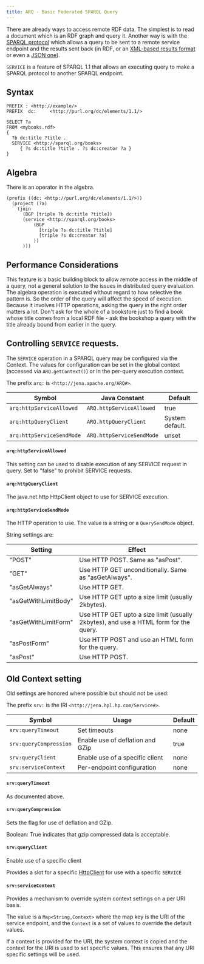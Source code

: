 ```yaml
---
title: ARQ - Basic Federated SPARQL Query
---
```


There are already ways to access remote RDF data. The simplest is
to read a document which is an RDF graph and query it. Another way
is with the
[SPARQL protocol](http://www.w3.org/TR/rdf-sparql-protocol/) which
allows a query to be sent to a remote service endpoint and the
results sent back (in RDF, or an
[XML-based results format](http://www.w3.org/TR/rdf-sparql-XMLres/)
or even a [JSON one](http://www.w3.org/TR/rdf-sparql-json-res/)).

`SERVICE` is a feature of SPARQL 1.1 that allows an executing query
to make a SPARQL protocol to another SPARQL endpoint.

## Syntax

```sparql
PREFIX : <http://example/>
PREFIX  dc:     <http://purl.org/dc/elements/1.1/>

SELECT ?a
FROM <mybooks.rdf>
{
  ?b dc:title ?title .
  SERVICE <http://sparql.org/books>
     { ?s dc:title ?title . ?s dc:creator ?a }
}
```

## Algebra

There is an operator in the algebra.

```sparql
(prefix ((dc: <http://purl.org/dc/elements/1.1/>))
  (project (?a)
    (join
      (BGP [triple ?b dc:title ?title])
      (service <http://sparql.org/books>
          (BGP
            [triple ?s dc:title ?title]
            [triple ?s dc:creator ?a]
          ))
      )))
```

## Performance Considerations

This feature is a basic building block to allow remote access in
the middle of a query, not a general solution to the issues in
distributed query evaluation. The algebra operation is executed
without regard to how selective the pattern is. So the order of the
query will affect the speed of execution. Because it involves HTTP
operations, asking the query in the right order matters a lot.
Don't ask for the whole of a bookstore just to find a book whose
title comes from a local RDF file - ask the bookshop a query with
the title already bound from earlier in the query.

## Controlling `SERVICE` requests.

The `SERVICE` operation in a SPARQL query may be configured via the Context. 
The values for configuration can be set in the global context (accessed via 
`ARQ.getContext()`) or in the per-query execution context.

The prefix `arq:` is `<http://jena.apache.org/ARQ#>`.

Symbol | Java Constant | Default
------ | ------------- | -------
`arq:httpServiceAllowed`  | `ARQ.httpServiceAllowed`  | true
`arq:httpQueryClient`     | `ARQ.httpQueryClient`     | System default.
`arq:httpServiceSendMode` | `ARQ.httpServiceSendMode` | unset

#### `arq:httpServiceAllowed`

This setting can be used to disable execution of any SERVICE request in query. 
Set to "false" to prohibit SERVICE requests.

#### `arq:httpQueryClient`

The java.net.http HttpClient object to use for SERVICE execution.

#### `arq:httpServiceSendMode`

The HTTP operation to use. The value is a string or a `QuerySendMode` object.

String settings are:

Setting | Effect
------- | ------
"POST"               | Use HTTP POST. Same as "asPost".
"GET"                | Use HTTP GET unconditionally. Same as "asGetAlways".
"asGetAlways"        | Use HTTP GET.
"asGetWithLimitBody" | Use HTTP GET upto a size limit (usually 2kbytes).
"asGetWithLimitForm" | Use HTTP GET upto a size limit (usually 2kbytes), and use a HTML form for the query.
"asPostForm"         | Use HTTP POST and use an HTML form for the query.
"asPost"             | Use HTTP POST.


## Old Context setting

Old settings are honored where possible but should not be used:

The prefix  `srv:` is the IRI `<http://jena.hpl.hp.com/Service#>`.


Symbol | Usage | Default
------ | ----- | -------
`srv:queryTimeout` | Set timeouts | none
`srv:queryCompression` | Enable use of deflation and GZip | true
`srv:queryClient` | Enable use of a specific client | none
`srv:serviceContext` | Per-endpoint configuration | none

#### `srv:queryTimeout`

As documented above.

#### `srv:queryCompression`

Sets the flag for use of deflation and GZip.

Boolean: True indicates that gzip compressed data is acceptable.

#### `srv:queryClient`

Enable use of a specific client

Provides a slot for a specific [HttpClient][1] for use with a specific `SERVICE`

#### `srv:serviceContext`

Provides a mechanism to override system context settings on a per URI basis.

The value is a `Map<String,Context>` where the map key is the URI of the service endpoint, and the `Context` is a set of values to override the default values.

If a context is provided for the URI, the system context is copied and the
context for the URI is used to set specific values.  This ensures that any URI
specific settings will be used.

[1]: https://hc.apache.org/httpcomponents-client-ga/httpclient/apidocs/org/apache/http/client/HttpClient.html
